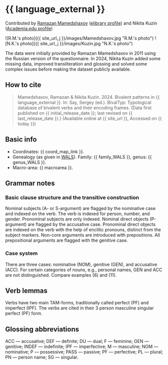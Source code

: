 # {{ language_external }}
Contributed by [Ramazan Mamedshaxov](https://nenadict.iling.spb.ru/persons/mamedshakhov-ramazan-gamidovich) ([elibrary profile](https://www.elibrary.ru/author_profile.asp?id=376900)) and Nikita Kuzin ([Academia.edu profile](https://fu-berlin.academia.edu/NikitaKuzin))

![R.M.'s photo]({{ site_url_j }}/images/Mamedshaxov.jpg "R.M.'s photo")
![N.K.'s photo]({{ site_url_j }}/images/Kuzin.jpg "N.K.'s photo")

The data were initially provided by Ramazan Mamedshaxov in 2011 using the Russian version of the questionnaire. In 2024, Nikita Kuzin added some missing data, improved transliteration and glossing and solved some complex issues before making the dataset publicly available.

## How to cite
> Mamedshaxov, Ramazan & Nikita Kuzin. 2024. Bivalent patterns in {{ language_external }}. 
> In: Say, Sergey (ed.). BivalTyp: Typological database of bivalent verbs and their encoding frames. 
> (Data first published on {{ initial_release_date }}; last revised on {{ last_release_date }}.) 
> (Available online at {{ site_url }}, Accessed on {{ today }})

## Basic info
- Coordinates: {{ coord_map_link }}.
- Genealogy (as given in [WALS](https://wals.info/)). Family: {{ family_WALS }}, genus: {{ genus_WALS }}.
- Macro-area: {{ macroarea }}.

## Grammar notes

### Basic clause structure and the transitive construction
Nominal subjects (A- or S-argument) are flagged by the nominative case and indexed on the verb. The verb is indexed for person, number, and gender. Pronominal subjects are only indexed. Nominal direct objects (P-argument) are flagged by the accusative case. Pronominal direct objects are indexed on the verb with the help of enclitic pronouns, distinct from the subject markers. Non-core arguments are introduced with prepositions. All prepositional arguments are flagged with the genitive case.

### Case system
There are three cases: nominative (NOM), genitive (GEN), and accusative (ACC). For certain categories of nouns, e.g., personal names, GEN and ACC are not distinguished. Compare examples (6) and (11).

## Verb lemmas
Verbs have two main TAM-forms, traditionally called perfect (PF) and imperfect (IPF). The verbs are cited in their 3 person masculine singular perfect (PF) form.

## Glossing abbreviations
ACC — accusative; DEF — definite; DU — dual; F — feminine; GEN — genitive; INDEF — indefinite; IPF — imperfective; M — masculine; NOM — nominative; P — possessive; PASS — passive; PF — perfective; PL — plural; PN — person name; SG — singular.
